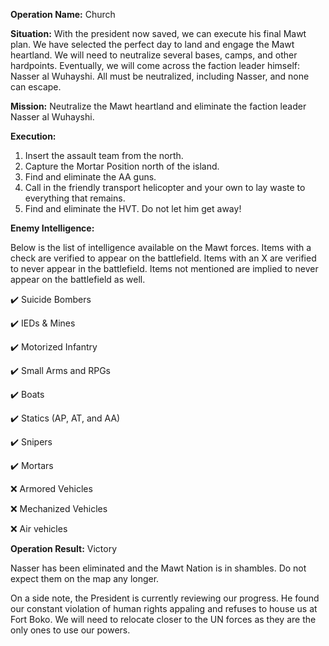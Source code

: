 __Operation Name:__ Church

__Situation:__ With the president now saved, we can execute his final Mawt plan. We have selected the perfect day to land and engage the Mawt heartland. We will need to neutralize several bases, camps, and other hardpoints. Eventually, we will come across the faction leader himself: Nasser al Wuhayshi. All must be neutralized, including Nasser, and none can escape.

__Mission:__ Neutralize the Mawt heartland and eliminate the faction leader Nasser al Wuhayshi.

__Execution:__
1. Insert the assault team from the north.
2. Capture the Mortar Position north of the island.
3. Find and eliminate the AA guns.
4. Call in the friendly transport helicopter and your own to lay waste to everything that remains.
5. Find and eliminate the HVT. Do not let him get away!

__Enemy Intelligence:__

Below is the list of intelligence available on the Mawt forces. Items with a check are verified to appear on the battlefield. Items with an X are verified to never appear in the battlefield. Items not mentioned are implied to never appear on the battlefield as well.

:heavy_check_mark: Suicide Bombers

:heavy_check_mark: IEDs & Mines

:heavy_check_mark: Motorized Infantry

:heavy_check_mark: Small Arms and RPGs

:heavy_check_mark: Boats

:heavy_check_mark: Statics (AP, AT, and AA)

:heavy_check_mark: Snipers

:heavy_check_mark: Mortars

:x: Armored Vehicles

:x: Mechanized Vehicles

:x: Air vehicles

__Operation Result:__ Victory

Nasser has been eliminated and the Mawt Nation is in shambles. Do not expect them on the map any longer.

On a side note, the President is currently reviewing our progress. He found our constant violation of human rights appaling and refuses to house us at Fort Boko. We will need to relocate closer to the UN forces as they are the only ones to use our powers.